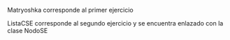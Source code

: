 Matryoshka corresponde al primer ejercicio

ListaCSE corresponde al segundo ejercicio y se encuentra enlazado con la clase NodoSE

